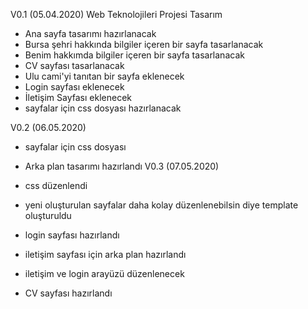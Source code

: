 V0.1 (05.04.2020)
 Web Teknolojileri Projesi Tasarım
 - Ana sayfa tasarımı hazırlanacak
 - Bursa şehri hakkında bilgiler içeren bir sayfa tasarlanacak
 - Benim hakkımda bilgiler içeren bir sayfa tasarlanacak
 - CV sayfası tasarlanacak
 - Ulu cami'yi tanıtan bir sayfa eklenecek
 - Login sayfası eklenecek
 - İletişim Sayfası eklenecek
 - sayfalar için css dosyası hazırlanacak

V0.2 (06.05.2020)
 + sayfalar için css dosyası
 + Arka plan tasarımı hazırlandı
 V0.3 (07.05.2020)
 
 + css düzenlendi
 + yeni oluşturulan sayfalar daha kolay düzenlenebilsin diye template oluşturuldu
 + login sayfası hazırlandı
 + iletişim sayfası için arka plan hazırlandı
 - iletişim ve login arayüzü düzenlenecek
 + CV sayfası hazırlandı